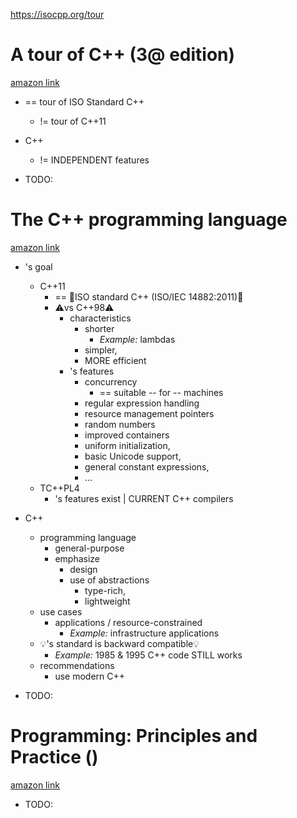 https://isocpp.org/tour

# A tour of C++ (3@ edition)
[amazon link](https://www.amazon.es/Tour-C-Bjarne-Stroustrup/dp/0136816487)

* == tour of ISO Standard C++
  * != tour of C++11

* C++
  * != INDEPENDENT features

* TODO:

# The C++ programming language
[amazon link](https://www.amazon.es/C-Programming-Language-Bjarne-Stroustrup/dp/0321563840/)

* 's goal
  * C++11
    * == 👀ISO standard C++ (ISO/IEC 14882:2011)👀
    * ⚠️vs C++98⚠️
      * characteristics
        * shorter
          * _Example:_ lambdas
        * simpler,
        * MORE efficient
      * 's features
        * concurrency   
          * == suitable -- for -- machines
        * regular expression handling
        * resource management pointers
        * random numbers
        * improved containers 
        * uniform initialization,
        * basic Unicode support,
        * general constant expressions,
        * ...
  * TC++PL4
    * 's features exist | CURRENT C++ compilers

* C++
  * programming language
    * general-purpose
    * emphasize
      * design
      * use of abstractions
        * type-rich,
        * lightweight 
  * use cases
    * applications / resource-constrained
      * _Example:_ infrastructure applications
  * 💡's standard is backward compatible💡
    * _Example:_ 1985 & 1995 C++ code STILL works 
  * recommendations
    * use modern C++

* TODO:

# Programming: Principles and Practice ()
[amazon link](https://www.amazon.es/Programming-Principles-Practice-Using-C/dp/0138308683/)

* TODO: